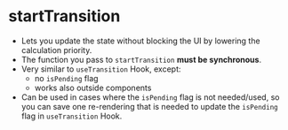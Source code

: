 # startTransition

- Lets you update the state without blocking the UI by lowering the calculation priority.
- The function you pass to `startTransition` **must be synchronous**.
- Very similar to `useTransition` Hook, except:
  - no `isPending` flag
  - works also outside components
- Can be used in cases where the `isPending` flag is not needed/used, so you can save one re-rendering that is needed
  to update the `isPending` flag in `useTransition` Hook.

